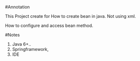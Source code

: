 #Annotation

This Project create for How to create bean in java. Not using xml.

How to configure and access bean method.

#Notes

1. Java 6+..
2. Springframework,
3. IDE
